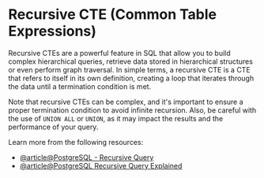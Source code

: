 # Recursive CTE (Common Table Expressions)

Recursive CTEs are a powerful feature in SQL that allow you to build complex hierarchical queries, retrieve data stored in hierarchical structures or even perform graph traversal. In simple terms, a recursive CTE is a CTE that refers to itself in its own definition, creating a loop that iterates through the data until a termination condition is met.

Note that recursive CTEs can be complex, and it's important to ensure a proper termination condition to avoid infinite recursion. Also, be careful with the use of `UNION ALL` or `UNION`, as it may impact the results and the performance of your query.

Learn more from the following resources:

- [@article@PostgreSQL - Recursive Query](https://www.postgresqltutorial.com/postgresql-tutorial/postgresql-recursive-query/)
- [@article@PostgreSQL Recursive Query Explained](https://elvisciotti.medium.com/postgresql-recursive-query-the-simplest-example-explained-f9b85e0a371b)
